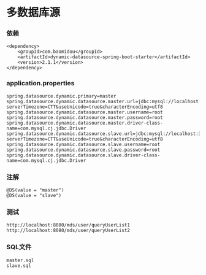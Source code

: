 # 多数据库源

### 依赖
	<dependency>
        <groupId>com.baomidou</groupId>
        <artifactId>dynamic-datasource-spring-boot-starter</artifactId>
        <version>2.1.1</version>
    </dependency>

### application.properties
    spring.datasource.dynamic.primary=master
    spring.datasource.dynamic.datasource.master.url=jdbc:mysql://localhost:3306/test?serverTimezone=CTT&useUnicode=true&characterEncoding=utf8
    spring.datasource.dynamic.datasource.master.username=root
    spring.datasource.dynamic.datasource.master.password=root
    spring.datasource.dynamic.datasource.master.driver-class-name=com.mysql.cj.jdbc.Driver
    spring.datasource.dynamic.datasource.slave.url=jdbc:mysql://localhost:3306/test2?serverTimezone=CTT&useUnicode=true&characterEncoding=utf8
    spring.datasource.dynamic.datasource.slave.username=root
    spring.datasource.dynamic.datasource.slave.password=root
    spring.datasource.dynamic.datasource.slave.driver-class-name=com.mysql.cj.jdbc.Driver

### 注解
    @DS(value = "master")
    @DS(value = "slave")
  
### 测试
    http://localhost:8080/mds/user/queryUserList1
    http://localhost:8080/mds/user/queryUserList2

### SQL文件
    master.sql
    slave.sql